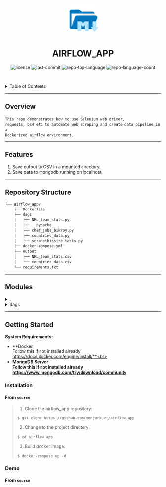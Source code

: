 <p align="center">
  <img src="https://raw.githubusercontent.com/PKief/vscode-material-icon-theme/ec559a9f6bfd399b82bb44393651661b08aaf7ba/icons/folder-markdown-open.svg" width="100" alt="project-logo">
</p>
<p align="center">
    <h1 align="center">AIRFLOW_APP</h1>
</p>

<p align="center">
	<img src="https://img.shields.io/github/license/monjurkuet/airflow_app?style=default&logo=opensourceinitiative&logoColor=white&color=0080ff" alt="license">
	<img src="https://img.shields.io/github/last-commit/monjurkuet/airflow_app?style=default&logo=git&logoColor=white&color=0080ff" alt="last-commit">
	<img src="https://img.shields.io/github/languages/top/monjurkuet/airflow_app?style=default&color=0080ff" alt="repo-top-language">
	<img src="https://img.shields.io/github/languages/count/monjurkuet/airflow_app?style=default&color=0080ff" alt="repo-language-count">
<p>
<p align="center">
	<!-- default option, no dependency badges. -->
</p>

<br><!-- TABLE OF CONTENTS -->
<details>
  <summary>Table of Contents</summary><br>

- [ Overview](#-overview)
- [ Features](#-features)
- [ Repository Structure](#-repository-structure)
- [ Modules](#-modules)
- [ Getting Started](#-getting-started)
  - [ Installation](#-installation)
  - [ Usage](#-usage)
  - [ Tests](#-tests)
- [ Project Roadmap](#-project-roadmap)
- [ Contributing](#-contributing)
- [ License](#-license)
- [ Acknowledgments](#-acknowledgments)
</details>
<hr>

##  Overview

<code>This repo demonstrates how to use Selenium web driver, requests, bs4 etc to automate web scraping and create data pipeline in a Dockerized airflow environment. </code>

---

##  Features

1. Save output to CSV in a mounted directory.
 2. Save data to mongodb running on localhost.

---

##  Repository Structure

```sh
└── airflow_app/
    ├── Dockerfile
    ├── dags
    │   ├── NHL_team_stats.py
    │   ├── __pycache__
    │   ├── chef_jobs_bikroy.py
    │   ├── countries_data.py
    │   └── scrapethissite_tasks.py
    ├── docker-compose.yml
    ├── output
    │   ├── NHL_team_stats.csv
    │   └── countries_data.csv
    └── requirements.txt
```

---

##  Modules

<details closed><summary>.</summary>

| File                                                                                           | Summary                         |
| ---                                                                                            | ---                             |
| [requirements.txt](https://github.com/monjurkuet/airflow_app/blob/master/requirements.txt)     | <code>► Requirements and version control</code> |
| [docker-compose.yml](https://github.com/monjurkuet/airflow_app/blob/master/docker-compose.yml) | <code>► Docker YAML</code> |
| [Dockerfile](https://github.com/monjurkuet/airflow_app/blob/master/Dockerfile)                 | <code>► Dockerfile</code> |

</details>

<details closed><summary>dags</summary>

| File                                                                                                          | Summary                         |
| ---                                                                                                           | ---                             |
| [countries_data.py](https://github.com/monjurkuet/airflow_app/blob/master/dags/countries_data.py)             | <code>► Crawl Countries data as separate dag</code> |
| [NHL_team_stats.py](https://github.com/monjurkuet/airflow_app/blob/master/dags/NHL_team_stats.py)             | <code>► Crawl NHL team stats as separate dag</code> |
| [chef_jobs_bikroy.py](https://github.com/monjurkuet/airflow_app/blob/master/dags/chef_jobs_bikroy.py)         | <code>► Crawl bikroy.com jobs using selenium</code> |
| [scrapethissite_tasks.py](https://github.com/monjurkuet/airflow_app/blob/master/dags/scrapethissite_tasks.py) | <code>► Combine country and NHL scraping task as single dagE</code> |

</details>

---

##  Getting Started

**System Requirements:**

* **Docker <br>
  Follow this if not installed already
  https://docs.docker.com/engine/install/**<br>
*  **MongoDB Server <br>
  Follow this if not installed already
  https://www.mongodb.com/try/download/community**

###  Installation

<h4>From <code>source</code></h4>

> 1. Clone the airflow_app repository:
>
> ```console
> $ git clone https://github.com/monjurkuet/airflow_app
> ```
>
> 2. Change to the project directory:
> ```console
> $ cd airflow_app
> ```
>
> 3. Build docker image:
> ```console
> $ docker-compose up -d
> ```

###  Demo

<h4>From <code>source</code></h4>

